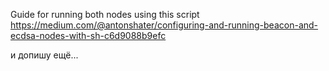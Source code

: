 Guide for running both nodes using this script
https://medium.com/@antonshater/configuring-and-running-beacon-and-ecdsa-nodes-with-sh-c6d9088b9efc

и допишу ещё...
